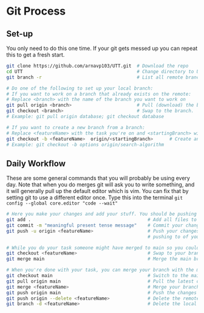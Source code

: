 # Git Process

## Set-up
You only need to do this one time. If your git gets messed up you can repeat this to get a fresh start.
```bash
git clone https://github.com/arnavp103/UTT.git  # Download the repo
cd UTT                                          # Change directory to UTT
git branch -r                                   # List all remote branches. The 'origin/HEAD ->' is the default branch

# Do one of the following to set up your local branch:
# If you want to work on a branch that already exists on the remote:
# Replace <branch> with the name of the branch you want to work on
git pull origin <branch>                        # Pull (download) the branch from the remote. It won't be visible with git branch though
git checkout <branch>                           # Swap to the branch.
# Example: git pull origin database; git checkout database

# If you want to create a new branch from a branch:
# Replace <featureName> with the task you're on and <startingBranch> with the name of the branch you want to work on
git checkout -b <featureName>  origin/<startingBranch>      # Create and swap to a local branch from a remote branch
# Example: git checkout -b options origin/search-algorithm
```

## Daily Workflow
These are some general commands that you will probably be using every day.
Note that when you do merges git will ask you to write something, and it will generally pull up the
default editor which is vim. You can fix that by setting git to use a different editor once. Type this into the terminal
```git config --global core.editor "code --wait"```
```bash
# Here you make your changes and add your stuff. You should be pushing to remote after every few hours of work.
git add .                                       	# Add all files to be tracked by git
git commit -m "meaningful present tense message"    # Commit your changes
git push -u origin <featureName>                	# Push your changes to the remote branch. The -u sets the default remote branch you're
                                                	# pushing to of your local branch. So you can just do git push from now on.

# While you do your task someone might have merged to main so you could update your branch with the changes.
git checkout <featureName>                        	# Swap to your branch
git merge main                                      # Merge the main branch into yours. Might pull up your editor, write a message and save.

# When you're done with your task, you can merge your branch with the main branch.
git checkout main                                   # Switch to the main branch
git pull origin main                                # Pull the latest changes from the remote main branch
git merge <featureName>                             # Merge your branch into the main branch
git push origin main                                # Push the changes to the remote main branch
git push origin --delete <featureName>              # Delete the remote branch if you don't need it anymore
git branch -d <featureName>                         # Delete the local branch if you don't need it anymore
```


